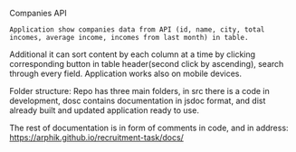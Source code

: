 Companies API


    Application show companies data from API (id, name, city, total incomes, average income, incomes from last month) in table. 
Additional it can sort content by each column at a time by clicking corresponding button in table header(second click by ascending), search through every field. 
    Application works also on mobile devices.

Folder structure:
Repo has three main folders, in src there is a code in development, dosc contains documentation in jsdoc format, 
and dist already built and updated application ready to use.



The rest of documentation is in form of comments in code, and in address:
https://arphik.github.io/recruitment-task/docs/
